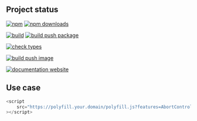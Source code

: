 <!-- !/usr/bin/env markdown
-*- coding: utf-8 -*-
region header
Copyright Torben Sickert (info["~at~"]torben.website) 16.12.2012

License
-------

This library written by Torben Sickert stand under a creative commons naming
3.0 unported license. See https://creativecommons.org/licenses/by/3.0/deed.de
endregion -->

Project status
--------------

[![npm](https://img.shields.io/npm/v/polyfill-bundler?color=%23d55e5d&label=npm%20package%20version&logoColor=%23d55e5d&style=for-the-badge)](https://www.npmjs.com/package/polyfill-bundler)
[![npm downloads](https://img.shields.io/npm/dy/polyfill-bundler.svg?style=for-the-badge)](https://www.npmjs.com/package/polyfill-bundler)

[![build](https://img.shields.io/github/actions/workflow/status/thaibault/polyfill-bundler/build.yaml?style=for-the-badge)](https://github.com/thaibault/polyfill-bundler/actions/workflows/build.yaml)
[![build push package](https://img.shields.io/github/actions/workflow/status/thaibault/polyfill-bundler/build-package-and-push.yaml?label=build%20push%20package&style=for-the-badge)](https://github.com/thaibault/polyfill-bundler/actions/workflows/build-package-and-push.yaml)

[![check types](https://img.shields.io/github/actions/workflow/status/thaibault/polyfill-bundler/check-types.yaml?label=check%20types&style=for-the-badge)](https://github.com/thaibault/polyfill-bundler/actions/workflows/check-types.yaml)

[![build push image](https://img.shields.io/github/actions/workflow/status/thaibault/polyfill-bundler/build-image-and-push-periodically-2.yaml?label=build%20push%20image&style=for-the-badge)](https://github.com/thaibault/polyfill-bundler/actions/workflows/build-image-and-push-periodically-2.yaml)

[![documentation website](https://img.shields.io/website-up-down-green-red/https/torben.website/polyfill-bundler.svg?label=documentation-website&style=for-the-badge)](https://torben.website/polyfill-bundler)

Use case
--------

```JavaScript
<script
    src="https://polyfill.your.domain/polyfill.js?features=AbortController%2CArray.from"
></script>
```
